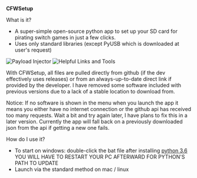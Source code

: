 



**CFWSetup**

What is it?
* A super-simple open-source python app to set up your SD card for pirating switch games in just a few clicks.
* Uses only standard libraries (except PyUSB which is downloaded at user's request)

![Payload Injector](https://i.imgur.com/anrgGbr.png)
![Helpful Links and Tools](https://i.imgur.com/exRmWkG.png)

With CFWSetup, all files are pulled directly from github (if the dev effectively uses releases) or from an always-up-to-date direct link if provided by the developer. I have removed some software included with previous versions due to a lack of a stable location to download from.

Notice: If no software is shown in the menu when you launch the app it means you either have no internet connection or the github api has received too many requests. Wait a bit and try again later, I have plans to fix this in a later version. Currently the app will fall back on a previously downloaded json from the api if getting a new one fails.


How do I use it?
* To start on windows: double-click the bat file after installing 
[python 3.6](https://www.python.org/downloads/release/python-368/)
YOU WILL HAVE TO RESTART YOUR PC AFTERWARD FOR PYTHON'S PATH TO UPDATE
* Launch via the standard method on mac / linux


